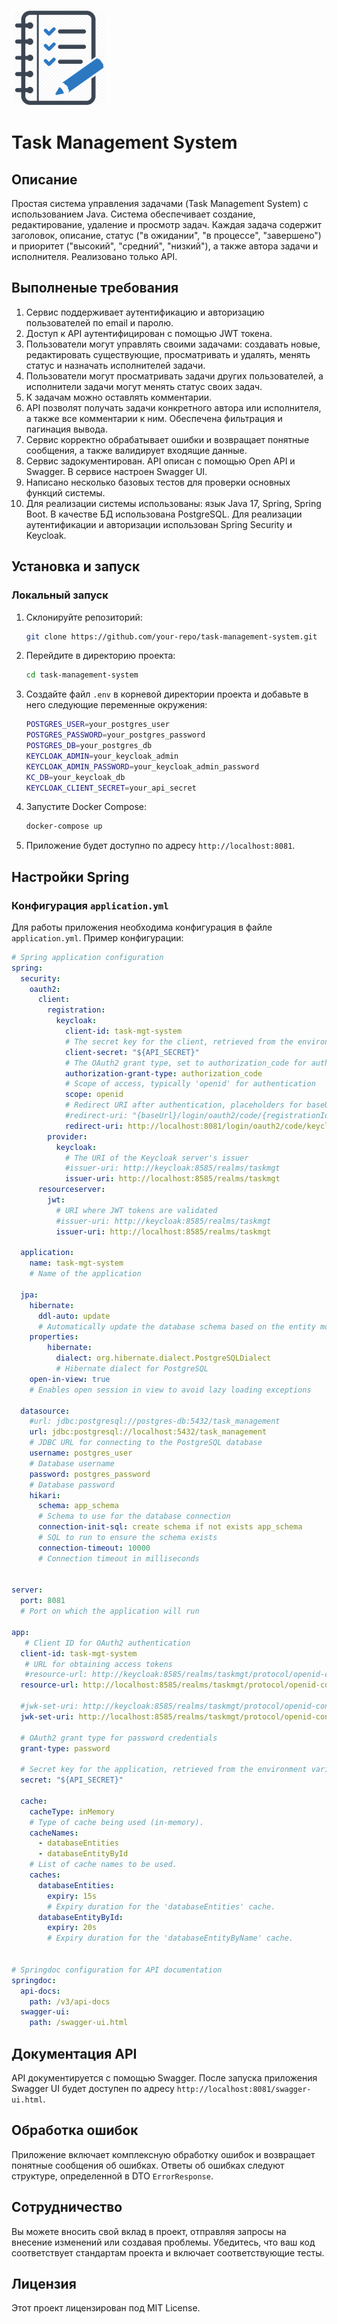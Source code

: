 ![Project Logo](assets/logo.png)

# Task Management System

## Описание

Простая система управления задачами (Task Management System) с использованием Java. Система обеспечивает создание, редактирование, удаление и просмотр задач. Каждая задача содержит заголовок, описание, статус ("в ожидании", "в процессе", "завершено") и приоритет ("высокий", "средний", "низкий"), а также автора задачи и исполнителя. Реализовано только API.

## Выполненые требования

1. Сервис поддерживает аутентификацию и авторизацию пользователей по email и паролю.
2. Доступ к API аутентифицирован с помощью JWT токена.
3. Пользователи могут управлять своими задачами: создавать новые, редактировать существующие, просматривать и удалять, менять статус и назначать исполнителей задачи.
4. Пользователи могут просматривать задачи других пользователей, а исполнители задачи могут менять статус своих задач.
5. К задачам можно оставлять комментарии.
6. API позволят получать задачи конкретного автора или исполнителя, а также все комментарии к ним. Обеспечена фильтрация и пагинация вывода.
7. Сервис корректно обрабатывает ошибки и возвращает понятные сообщения, а также валидирует входящие данные.
8. Сервис задокументирован. API описан с помощью Open API и Swagger. В сервисе настроен Swagger UI.
9. Написано несколько базовых тестов для проверки основных функций системы.
10. Для реализации системы использованы: язык Java 17, Spring, Spring Boot. В качестве БД использована PostgreSQL. Для реализации аутентификации и авторизации использован Spring Security и Keycloak.

## Установка и запуск

### Локальный запуск

1. Склонируйте репозиторий:
    ```bash
    git clone https://github.com/your-repo/task-management-system.git
    ```

2. Перейдите в директорию проекта:
    ```bash
    cd task-management-system
    ```

3. Создайте файл `.env` в корневой директории проекта и добавьте в него следующие переменные окружения:
    ```bash
    POSTGRES_USER=your_postgres_user
    POSTGRES_PASSWORD=your_postgres_password
    POSTGRES_DB=your_postgres_db
    KEYCLOAK_ADMIN=your_keycloak_admin
    KEYCLOAK_ADMIN_PASSWORD=your_keycloak_admin_password
    KC_DB=your_keycloak_db
    KEYCLOAK_CLIENT_SECRET=your_api_secret
    ```

4. Запустите Docker Compose:
    ```bash
    docker-compose up
    ```

5. Приложение будет доступно по адресу `http://localhost:8081`.

## Настройки Spring

### Конфигурация `application.yml`

Для работы приложения необходима конфигурация в файле `application.yml`. Пример конфигурации:

```yaml
# Spring application configuration
spring:
  security:
    oauth2:
      client:
        registration:
          keycloak:
            client-id: task-mgt-system
            # The secret key for the client, retrieved from the environment variable
            client-secret: "${API_SECRET}"
            # The OAuth2 grant type, set to authorization_code for authorization code flow
            authorization-grant-type: authorization_code
            # Scope of access, typically 'openid' for authentication
            scope: openid
            # Redirect URI after authentication, placeholders for baseUrl and registrationId
            #redirect-uri: "{baseUrl}/login/oauth2/code/{registrationId}"
            redirect-uri: http://localhost:8081/login/oauth2/code/keycloak
        provider:
          keycloak:
            # The URI of the Keycloak server's issuer
            #issuer-uri: http://keycloak:8585/realms/taskmgt
            issuer-uri: http://localhost:8585/realms/taskmgt
      resourceserver:
        jwt:
          # URI where JWT tokens are validated
          #issuer-uri: http://keycloak:8585/realms/taskmgt
          issuer-uri: http://localhost:8585/realms/taskmgt

  application:
    name: task-mgt-system
    # Name of the application

  jpa:
    hibernate:
      ddl-auto: update
      # Automatically update the database schema based on the entity models
    properties:
        hibernate:
          dialect: org.hibernate.dialect.PostgreSQLDialect
          # Hibernate dialect for PostgreSQL
    open-in-view: true
    # Enables open session in view to avoid lazy loading exceptions

  datasource:
    #url: jdbc:postgresql://postgres-db:5432/task_management
    url: jdbc:postgresql://localhost:5432/task_management
    # JDBC URL for connecting to the PostgreSQL database
    username: postgres_user
    # Database username
    password: postgres_password
    # Database password
    hikari:
      schema: app_schema
      # Schema to use for the database connection
      connection-init-sql: create schema if not exists app_schema
      # SQL to run to ensure the schema exists
      connection-timeout: 10000
      # Connection timeout in milliseconds


server:
  port: 8081
  # Port on which the application will run

app:
   # Client ID for OAuth2 authentication
  client-id: task-mgt-system
   # URL for obtaining access tokens
   #resource-url: http://keycloak:8585/realms/taskmgt/protocol/openid-connect/token
  resource-url: http://localhost:8585/realms/taskmgt/protocol/openid-connect/token

  #jwk-set-uri: http://keycloak:8585/realms/taskmgt/protocol/openid-connect/certs
  jwk-set-uri: http://localhost:8585/realms/taskmgt/protocol/openid-connect/certs

  # OAuth2 grant type for password credentials
  grant-type: password

  # Secret key for the application, retrieved from the environment variable
  secret: "${API_SECRET}"

  cache:
    cacheType: inMemory
    # Type of cache being used (in-memory).
    cacheNames:
      - databaseEntities
      - databaseEntityById
    # List of cache names to be used.
    caches:
      databaseEntities:
        expiry: 15s
        # Expiry duration for the 'databaseEntities' cache.
      databaseEntityById:
        expiry: 20s
        # Expiry duration for the 'databaseEntityByName' cache.


# Springdoc configuration for API documentation
springdoc:
  api-docs:
    path: /v3/api-docs
  swagger-ui:
    path: /swagger-ui.html
```

## Документация API

API документируется с помощью Swagger. После запуска приложения Swagger UI будет доступен по адресу `http://localhost:8081/swagger-ui.html`.

## Обработка ошибок

Приложение включает комплексную обработку ошибок и возвращает понятные сообщения об ошибках. Ответы об ошибках следуют структуре, определенной в DTO `ErrorResponse`.

## Сотрудничество

Вы можете вносить свой вклад в проект, отправляя запросы на внесение изменений или создавая проблемы. Убедитесь, что ваш код соответствует стандартам проекта и включает соответствующие тесты.

## Лицензия

Этот проект лицензирован под MIT License.
